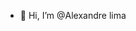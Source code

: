 - 👋 Hi, I’m @Alexandre lima


<!---
alexandre-lf/alexandre-lf is a ✨ special ✨ repository because its `README.md` (this file) appears on your GitHub profile.
You can click the Preview link to take a look at your changes.
--->
